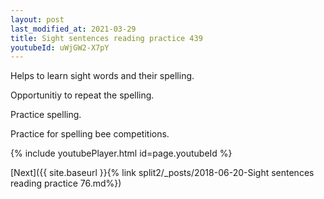 ```yaml
---
layout: post
last_modified_at: 2021-03-29
title: Sight sentences reading practice 439
youtubeId: uWjGW2-X7pY
---
```

 
 
Helps to learn sight words and their spelling.

Opportunitiy to repeat the spelling. 

Practice spelling. 
 
Practice for spelling bee competitions. 
 
{% include youtubePlayer.html id=page.youtubeId %}
 
 

[Next]({{ site.baseurl }}{% link  split2/_posts/2018-06-20-Sight sentences reading practice 76.md%})
 
